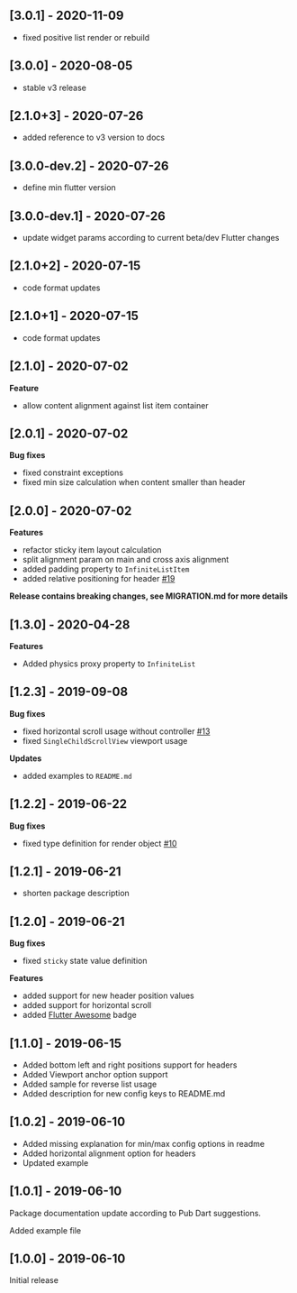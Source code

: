 ## [3.0.1] - 2020-11-09

- fixed positive list render or rebuild

## [3.0.0] - 2020-08-05

- stable v3 release

## [2.1.0+3] - 2020-07-26

- added reference to v3 version to docs

## [3.0.0-dev.2] - 2020-07-26

- define min flutter version

## [3.0.0-dev.1] - 2020-07-26

- update widget params according to current beta/dev Flutter changes

## [2.1.0+2] - 2020-07-15

- code format updates

## [2.1.0+1] - 2020-07-15
- code format updates

## [2.1.0] - 2020-07-02

**Feature**
- allow content alignment against list item container

## [2.0.1] - 2020-07-02

**Bug fixes**
- fixed constraint exceptions
- fixed min size calculation when content smaller than header

## [2.0.0] - 2020-07-02

**Features**
- refactor sticky item layout calculation
- split alignment param on main and cross axis alignment
- added padding property to `InfiniteListItem`
- added relative positioning for header
  [#19](https://github.com/TatsuUkraine/flutter_sticky_infinite_list/issues/19)

**Release contains breaking changes, see MIGRATION.md for more details**

## [1.3.0] - 2020-04-28

**Features**
- Added physics proxy property to `InfiniteList`

## [1.2.3] - 2019-09-08

**Bug fixes**

- fixed horizontal scroll usage without controller
 [#13](https://github.com/TatsuUkraine/flutter_sticky_infinite_list/issues/13)
- fixed `SingleChildScrollView` viewport usage

**Updates**
- added examples to `README.md`

## [1.2.2] - 2019-06-22

**Bug fixes**

- fixed type definition for render object [#10](https://github.com/TatsuUkraine/flutter_sticky_infinite_list/issues/10)

## [1.2.1] - 2019-06-21

- shorten package description

## [1.2.0] - 2019-06-21

**Bug fixes**
- fixed `sticky` state value definition

**Features**
- added support for new header position values
- added support for horizontal scroll
- added [Flutter Awesome](https://github.com/Solido/awesome-flutter) badge 

## [1.1.0] - 2019-06-15

- Added bottom left and right positions support for headers
- Added Viewport anchor option support
- Added sample for reverse list usage
- Added description for new config keys to README.md 

## [1.0.2] - 2019-06-10

- Added missing explanation for min/max config options in readme
- Added horizontal alignment option for headers
- Updated example

## [1.0.1] - 2019-06-10

Package documentation update according to Pub Dart suggestions.

Added example file

## [1.0.0] - 2019-06-10

Initial release
